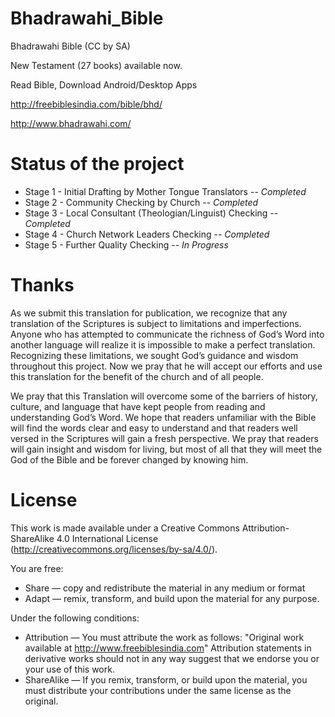 # Bhadrawahi_Bible
Bhadrawahi Bible (CC by SA)

New Testament (27 books) available now.

Read Bible, Download Android/Desktop Apps

http://freebiblesindia.com/bible/bhd/

http://www.bhadrawahi.com/

Status of the project
=======

* Stage 1 - Initial Drafting by Mother Tongue Translators -- _Completed_
* Stage 2 - Community Checking by Church -- _Completed_
* Stage 3 - Local Consultant (Theologian/Linguist) Checking -- _Completed_
* Stage 4 - Church Network Leaders Checking -- _Completed_
* Stage 5 - Further Quality Checking -- _In Progress_

Thanks
=======

As we submit this translation for publication, we recognize that any translation of the Scriptures is subject to limitations and imperfections. 
Anyone who has attempted to communicate the richness of God’s Word into another language will realize it is impossible to make a perfect translation. 
Recognizing these limitations, we sought God’s guidance and wisdom throughout this project. 
Now we pray that he will accept our efforts and use this translation for the benefit of the church and of all people.

We pray that this Translation will overcome some of the barriers of history, culture, and language that have kept people from reading and understanding God’s Word. 
We hope that readers unfamiliar with the Bible will find the words clear and easy to understand and that readers well versed in the Scriptures will gain a fresh perspective.
We pray that readers will gain insight and wisdom for living, but most of all that they will meet the God of the Bible and be forever changed by knowing him.

License
=======

This work is made available under a Creative Commons Attribution-ShareAlike 4.0 International License (http://creativecommons.org/licenses/by-sa/4.0/).

You are free:

* Share — copy and redistribute the material in any medium or format
* Adapt — remix, transform, and build upon the material for any purpose.

Under the following conditions:

* Attribution — You must attribute the work as follows: "Original work available at http://www.freebiblesindia.com" Attribution statements in derivative works should not in any way suggest that we endorse you or your use of this work.
* ShareAlike — If you remix, transform, or build upon the material, you must distribute your contributions under the same license as the original.